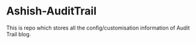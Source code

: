 # Ashish-AuditTrail
This is repo which stores all the config/customisation information of Audit Trail blog. 

